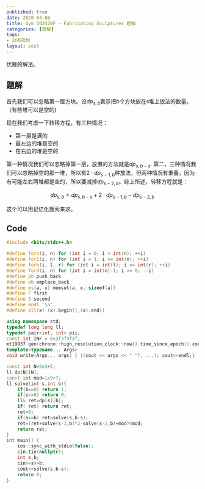 ```yaml
---
published: true
date: 2020-04-06
title: Gym 102428F - Fabricating Sculptures 题解
categories: [题解]
tags:
- 动态规划
layout: post
---
```

优雅的解法。
<!--more-->

## 题解

首先我们可以忽略第一层方块。设$dp_{s,b}$表示把$b$个方块放在$s$堆上放法的数量。（有些堆可以是空的)

现在我们考虑一下转移方程，有三种情况：

- 第一层是满的
- 最左边的堆是空的
- 在右边的堆是空的

第一种情况我们可以忽略掉第一层，放置的方法就是$dp_{s,b-s}$. 第二，三种情况我们可以忽略掉空的那一堆，所以有$2\cdot dp_{s-1,b}$种放法，但两种情况有重叠，因为有可能左右两堆都是空的，所以要减掉$dp_{s-2,b}$。综上所述，转移方程就是：

$$dp_{s,b}=dp_{s,b-s}+2\cdot dp_{s-1,b}-dp_{s-2,b}$$

这个可以用记忆化搜索来求。

## Code
```cpp
#include <bits/stdc++.h>

#define forn(i, n) for (int i = 0; i < int(n); ++i)
#define for1(i, n) for (int i = 1; i <= int(n); ++i)
#define fore(i, l, r) for (int i = int(l); i <= int(r); ++i)
#define ford(i, n) for (int i = int(n)-1; i >= 0; --i)
#define pb push_back
#define eb emplace_back
#define ms(a, x) memset(a, x, sizeof(a))
#define F first
#define S second
#define endl '\n'
#define all(x) (x).begin(),(x).end()

using namespace std;
typedef long long ll;
typedef pair<int, int> pii;
const int INF = 0x3f3f3f3f;
mt19937 gen(chrono::high_resolution_clock::now().time_since_epoch().count());
template<typename... Args>
void write(Args... args) { ((cout << args << " "), ...); cout<<endl;}

const int N=5e3+5;
ll dp[N][N];
const int mod=1e9+7;
ll solve(int s,int b){
    if(b==0) return 1;
    if(s<=0) return 0;
    ll& ret=dp[s][b];
    if( ret) return ret;
    ret=0;
    if(s<=b) ret=solve(s,b-s);
    ret=(ret+solve(s-1,b)*2-solve(s-2,b)+mod)%mod;
    return ret;
}
int main() {
    ios::sync_with_stdio(false);
    cin.tie(nullptr);
    int s,b;
    cin>>s>>b;
    cout<<solve(s,b-s);
    return 0;
}
```
